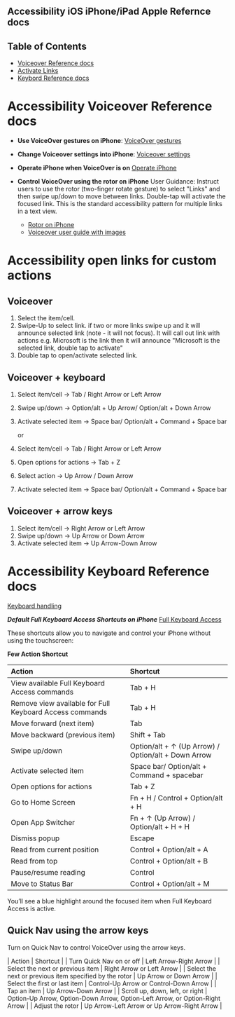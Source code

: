 ## Accessibility iOS iPhone/iPad Apple Refernce docs
## Table of Contents
* [Voiceover Reference docs](#accessibility-Voiceover-reference-docs)
* [Activate Links](#accessibility-open-links-for-custom-actions)
* [Keybord Reference docs](#accessibility-keyboard-reference-docs)

# Accessibility Voiceover Reference docs
* **Use VoiceOver gestures on iPhone**:
[VoiceOver gestures](https://support.apple.com/en-in/guide/iphone/iph3e2e2281/26/ios/26)

* **Change Voiceover settings into iPhone**:
[Voiceover settings](https://support.apple.com/en-in/guide/iphone/iphfa3d32c50/26/ios/26)

* **Operate iPhone when VoiceOver is on**
[Operate iPhone](https://support.apple.com/en-in/guide/iphone/iph3e2e2329/26/ios/26)

* **Control VoiceOver using the rotor on iPhone**
User Guidance: Instruct users to use the rotor (two-finger rotate gesture) to select "Links" and then swipe up/down to move between links. Double-tap will activate the focused link. This is the standard accessibility pattern for multiple links in a text view.
     * [Rotor on iPhone](https://support.apple.com/en-in/guide/iphone/iph3e2e3a6d/26/ios/26)
     * [Voiceover user guide with images](https://a11y-guidelines.orange.com/en/mobile/ios/voiceover/)

# Accessibility open links for custom actions

## Voiceover
1. Select the item/cell.
2. Swipe-Up to select link.
   if two or more links swipe up and it will announce selected link (note - it will not focus). It will call out link       with actions e.g. Microsoft is the link then it will announce "Microsoft is the selected link, double tap to activate"
3. Double tap to open/activate selected link.

## Voiceover + keyboard
1. Select item/cell -> Tab / Right Arrow or Left Arrow
2. Swipe up/down -> Option/alt + Up Arrow/ Option/alt + Down Arrow
3. Activate selected item -> 	Space bar/ Option/alt + Command + Space bar

   or
   
1. Select item/cell -> Tab / Right Arrow or Left Arrow
2. Open options for actions -> Tab + Z
3. Select action -> Up Arrow / Down Arrow
4. Activate selected item ->  Space bar/ Option/alt + Command + Space bar


## Voiceover + arrow keys
1. Select item/cell -> Right Arrow or Left Arrow
2. Swipe up/down -> Up Arrow or Down Arrow
3. Activate selected item -> Up Arrow-Down Arrow

# Accessibility Keyboard Reference docs

[Keyboard handling](https://support.apple.com/en-in/guide/iphone/iph6c494dc6/26/ios/26)

***Default Full Keyboard Access Shortcuts on iPhone***
[Full Keyboard Access](https://support.apple.com/en-in/guide/iphone/ipha4375873f/ios)

These shortcuts allow you to navigate and control your iPhone without using the touchscreen:

**Few Action Shortcut**

| Action       | Shortcut              | 
|:-----------|:------------------|
| View available Full Keyboard Access commands | 	Tab + H | 
| Remove view available for Full Keyboard Access commands | 	Tab + H | 
| Move forward (next item) | 	Tab | 
| Move backward (previous item) | 	Shift + Tab | 
| Swipe up/down |	Option/alt + ↑ (Up Arrow) / Option/alt + Down Arrow |
| Activate selected item | 	Space bar/ Option/alt + Command + spacebar | 
| Open options for actions | 	Tab + Z | 
| Go to Home Screen | 	Fn + H / Control + Option/alt + H | 
| Open App Switcher | 	Fn + ↑ (Up Arrow) / Option/alt + H + H | 
| Dismiss popup |	Escape |
| Read from current position |	Control + Option/alt + A |
| Read from top |	Control + Option/alt + B |
| Pause/resume reading |	Control |
| Move to Status Bar |	Control + Option/alt + M |

You’ll see a blue highlight around the focused item when Full Keyboard Access is active.

## Quick Nav using the arrow keys
Turn on Quick Nav to control VoiceOver using the arrow keys.

| Action       | Shortcut              | 
| Turn Quick Nav on or off | Left Arrow-Right Arrow |
| Select the next or previous item | Right Arrow or Left Arrow |
| Select the next or previous item specified by the rotor | Up Arrow or Down Arrow |
| Select the first or last item | Control-Up Arrow or Control-Down Arrow  |
| Tap an item | Up Arrow-Down Arrow  |
| Scroll up, down, left, or right | Option-Up Arrow, Option-Down Arrow, Option-Left Arrow, or Option-Right Arrow |
| Adjust the rotor | Up Arrow-Left Arrow or Up Arrow-Right Arrow |



